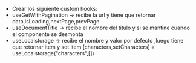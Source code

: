 - Crear los siguiente custom hooks:
- useGetWithPagination -> recibe la url y tiene que retornar data,isLoading,nextPage,prevPage
- useDocumentTitle -> recibe el nombre del titulo y si se mantine cuando el componente se desmonta
- useLocalstorage -> recibe el nombre y valor por defecto ,luego tiene que retornar item y set item
  [characters,setCharacters] = useLocalstorage("characters",[])
